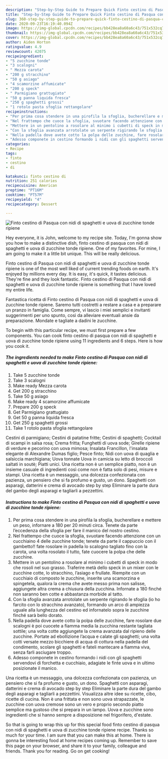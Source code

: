 ```yaml
---
description: "Step-by-Step Guide to Prepare Quick Finto cestino di Pasqua con nidi di spaghetti e uova di zucchine tonde ripiene"
title: "Step-by-Step Guide to Prepare Quick Finto cestino di Pasqua con nidi di spaghetti e uova di zucchine tonde ripiene"
slug: 360-step-by-step-guide-to-prepare-quick-finto-cestino-di-pasqua-con-nidi-di-spaghetti-e-uova-di-zucchine-tonde-ripiene
date: 2020-09-23T16:19:40.094Z
image: https://img-global.cpcdn.com/recipes/bb428ea8a60a6c43/751x532cq70/finto-cestino-di-pasqua-con-nidi-di-spaghetti-e-uova-di-zucchine-tonde-ripiene-recipe-main-photo.jpg
thumbnail: https://img-global.cpcdn.com/recipes/bb428ea8a60a6c43/751x532cq70/finto-cestino-di-pasqua-con-nidi-di-spaghetti-e-uova-di-zucchine-tonde-ripiene-recipe-main-photo.jpg
cover: https://img-global.cpcdn.com/recipes/bb428ea8a60a6c43/751x532cq70/finto-cestino-di-pasqua-con-nidi-di-spaghetti-e-uova-di-zucchine-tonde-ripiene-recipe-main-photo.jpg
author: Aiden Horton
ratingvalue: 4.9
reviewcount: 42075
recipeingredient:
- "5 zucchine tonde"
- "3 scalogni"
- " Mezza carota"
- "200 g stracchino"
- "50 g asiago"
- "4 scamorzine affumicate"
- "200 g speck"
- " Parmigiano grattugiato"
- "50 g panna liquida fresca"
- "250 g spaghetti grossi"
- "1 rotolo pasta sfoglia rettangolare"
recipeinstructions:
- "Per prima cosa stendere in una pirofila la sfoglia, bucherellare e mettere un peso, infornare a 180 per 20 minuti circa. Tenete da parte l’eccedenza della sfoglia per fare il manico del nostro cestino."
- "Nel frattempo che cuoce la sfoglia, svuotare facendo attenzione con un cucchiaino 4 delle zucchine tonde; tenete da parte il cappuccio con il gambetto!! fate rosolare in padella lo scalogno tagliato fino con la carota, una volta rosolato il tutto, fate cuocere la polpa che delle zucchine."
- "Mettere in un pentolino a rosolare al minimo i cubetti di speck in modo che rosoli nel suo grasso. Traferire metà dello speck in un mixer con le zucchine cotte, lo stracchino, l’asiago e frullate. Riempite con un cucchiaio di composto le zucchine, inserite una scamorzina e spingetela, qualora la crema che avete messo prima non salisse, aggiungete altra crema a chiusura della zucchina. Infornate a 180 finché non saranno ben cotte e abbastanza morbide al tatto."
- "Con la sfoglia avanzata arrotolate un serpente rigirando le sfoglia (io ho farcito con lo stracchino avanzato), formando un arco di ampiezza uguale alla lunghezza del cestino ed infornatelo sopra le zucchine finché sarà bello dorato."
- "Nella padella dove avete cotto la polpa delle zucchine, fare rosolare due scalogni è poi cuocete a fiamma media la zucchina restante tagliata sottile; una volta cotte aggiungete la crema avanzata dal ripieno delle zucchine. Portate ad ebollizione l’acqua e calate gli spaghetti; una volta cotti versate mezzo bicchiere di acqua di cottura nella padella del condimento, scolare gli spaghetti e fateli mantecare a fiamma viva, senza farli asciugare troppo."
- "Adesso componete in cestino formando i nidi con gli spaghetti servendovi di forchetta e cucchiaio, adagiate le finte uova e in ultimo posizionate il manico."
categories:
- Recipe
tags:
- finto
- cestino
- di

katakunci: finto cestino di 
nutrition: 251 calories
recipecuisine: American
preptime: "PT16M"
cooktime: "PT57M"
recipeyield: "4"
recipecategory: Dessert

---
```



![Finto cestino di Pasqua con nidi di spaghetti e uova di zucchine tonde ripiene](https://img-global.cpcdn.com/recipes/bb428ea8a60a6c43/751x532cq70/finto-cestino-di-pasqua-con-nidi-di-spaghetti-e-uova-di-zucchine-tonde-ripiene-recipe-main-photo.jpg)

Hey everyone, it is John, welcome to my recipe site. Today, I'm gonna show you how to make a distinctive dish, finto cestino di pasqua con nidi di spaghetti e uova di zucchine tonde ripiene. One of my favorites. For mine, I am going to make it a little bit unique. This will be really delicious.

Finto cestino di Pasqua con nidi di spaghetti e uova di zucchine tonde ripiene is one of the most well liked of current trending foods on earth. It's enjoyed by millions every day. It is easy, it's quick, it tastes delicious. They're fine and they look fantastic. Finto cestino di Pasqua con nidi di spaghetti e uova di zucchine tonde ripiene is something that I have loved my entire life.

Fantastica ricetta di Finto cestino di Pasqua con nidi di spaghetti e uova di zucchine tonde ripiene. Saremo tutti costretti a restare a casa e a preparare un pranzo in famiglia. Come sempre, vi lascio i miei semplici e invitanti suggerimenti per uno spunto, così da alleviare eventuali ansie da preparazione. Mondate e tagliate a dadini le zucchine.


To begin with this particular recipe, we must first prepare a few components. You can cook finto cestino di pasqua con nidi di spaghetti e uova di zucchine tonde ripiene using 11 ingredients and 6 steps. Here is how you cook it.

<!--inarticleads1-->

##### The ingredients needed to make Finto cestino di Pasqua con nidi di spaghetti e uova di zucchine tonde ripiene:

1. Take 5 zucchine tonde
1. Take 3 scalogni
1. Make ready  Mezza carota
1. Get 200 g stracchino
1. Take 50 g asiago
1. Make ready 4 scamorzine affumicate
1. Prepare 200 g speck
1. Get  Parmigiano grattugiato
1. Get 50 g panna liquida fresca
1. Get 250 g spaghetti grossi
1. Take 1 rotolo pasta sfoglia rettangolare


Cestini di parmigiano; Cestini di patatine fritte; Cestini di spaghetti; Cocktail di scampi in salsa rosa; Crema fritta; Funghetti di uova sode; Girelle ripiene di verdure e pecorino con uova mimosa; Insalata Francillon, l&#39;insalata elegante di Alexandre Dumas figlio; Pesce finto; Nidi con uova di quaglia e salsiccia marchigiana; Uova tonnate Uova in camicia su letto di broccoli saltati in soutè; Piatti unici. Una ricetta non è un semplice piatto, non è un insieme casuale di ingredienti così come non è fatta solo di pesi, misure e stampi. Una ricetta è un messaggio, una dolcezza confezionata con pazienza, un pensiero che si fa profumo e gusto, un dono. Spaghetti con asparagi, datterini e crema di avocado step by step Eliminare la parte dura del gambo degli asparagi e tagliarli a pezzettini. 

<!--inarticleads2-->

##### Instructions to make Finto cestino di Pasqua con nidi di spaghetti e uova di zucchine tonde ripiene:

1. Per prima cosa stendere in una pirofila la sfoglia, bucherellare e mettere un peso, infornare a 180 per 20 minuti circa. Tenete da parte l’eccedenza della sfoglia per fare il manico del nostro cestino.
1. Nel frattempo che cuoce la sfoglia, svuotare facendo attenzione con un cucchiaino 4 delle zucchine tonde; tenete da parte il cappuccio con il gambetto!! fate rosolare in padella lo scalogno tagliato fino con la carota, una volta rosolato il tutto, fate cuocere la polpa che delle zucchine.
1. Mettere in un pentolino a rosolare al minimo i cubetti di speck in modo che rosoli nel suo grasso. Traferire metà dello speck in un mixer con le zucchine cotte, lo stracchino, l’asiago e frullate. Riempite con un cucchiaio di composto le zucchine, inserite una scamorzina e spingetela, qualora la crema che avete messo prima non salisse, aggiungete altra crema a chiusura della zucchina. Infornate a 180 finché non saranno ben cotte e abbastanza morbide al tatto.
1. Con la sfoglia avanzata arrotolate un serpente rigirando le sfoglia (io ho farcito con lo stracchino avanzato), formando un arco di ampiezza uguale alla lunghezza del cestino ed infornatelo sopra le zucchine finché sarà bello dorato.
1. Nella padella dove avete cotto la polpa delle zucchine, fare rosolare due scalogni è poi cuocete a fiamma media la zucchina restante tagliata sottile; una volta cotte aggiungete la crema avanzata dal ripieno delle zucchine. Portate ad ebollizione l’acqua e calate gli spaghetti; una volta cotti versate mezzo bicchiere di acqua di cottura nella padella del condimento, scolare gli spaghetti e fateli mantecare a fiamma viva, senza farli asciugare troppo.
1. Adesso componete in cestino formando i nidi con gli spaghetti servendovi di forchetta e cucchiaio, adagiate le finte uova e in ultimo posizionate il manico.


Una ricetta è un messaggio, una dolcezza confezionata con pazienza, un pensiero che si fa profumo e gusto, un dono. Spaghetti con asparagi, datterini e crema di avocado step by step Eliminare la parte dura del gambo degli asparagi e tagliarli a pezzettini. Visualizza altre idee su ricette, cibo, ricette di cucina. Non è una frittata e non sono uova strapazzate, le zucchine con uova cremose sono un vero e proprio secondo piatto semplice ma gustoso che si prepara in un lampo. Uova e zucchine sono ingredienti che si hanno sempre a disposizione nel frigorifero, d&#39;estate. 

So that is going to wrap this up for this special food finto cestino di pasqua con nidi di spaghetti e uova di zucchine tonde ripiene recipe. Thanks so much for your time. I am sure that you can make this at home. There is gonna be interesting food at home recipes coming up. Remember to save this page on your browser, and share it to your family, colleague and friends. Thank you for reading. Go on get cooking!
